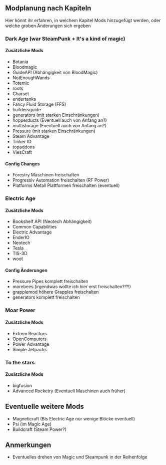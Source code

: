 ## Modplanung nach Kapiteln
Hier könnt ihr erfahren, in welchem Kapitel Mods hinzugefügt werden, oder welche groben Änderungen sich ergeben

### Dark Age (war SteamPunk + It's a kind of magic)
#### Zusätzliche Mods
* Botania
* Bloodmagic
* GuideAPI (Abhängigkeit von BloodMagic)
* NotEnoughWands
* Totemic
* roots
* Charset
* endertanks
* Fancy Fluid Storage (FFS)
* buildersguide
* generators (mit starken Einschränkungen)
* hopperducts (Eventuell auch von Anfang an?)
* multistorage (Eventuell auch von Anfang an?) 
* Pressure (mit starken Einschränkungen)
* Steam Advantage
* Tinker IO
* topaddons
* ViesCraft

#### Config Changes
* Forestry Maschinen freischalten
* Progressiv Automation freischalten (RF Power)
* Platforms Metall Plattformen freischalten (eventuell)

### Electric Age
#### Zusätzliche Mods
* Bookshelf API (Neotech Abhängigkeit)
* Common Capabilities
* Electric Advantage
* EnderIO
* Neotech
* Tesla
* TIS-3D
* woot

#### Config Änderungen
* Pressure Pipes komplett freischalten
* morebees (irgendwas wollte ich hier erst freischalten?!?!)
* grapplemod höhere Grapples freischalten
* generators komplett freischalten

### Moar Power
#### Zusätzliche Mods
* Extrem Reactors
* OpenComputers
* Power Advantage
* Simple Jetpacks

### To the stars
#### Zusätzliche Mods
* bigfusion
* Advanced Rocketry (Eventuell Maschinen auch früher)

## Eventuelle weitere Mods
* Magneticraft (Bis Electric Age nur wenige Blöcke eventuell)
* Psi (im Magic Age)
* Buildcraft (Steam Power?)

## Anmerkungen
* Eventuelles drehen von Magic und Steampunk in der Reihenfolge
